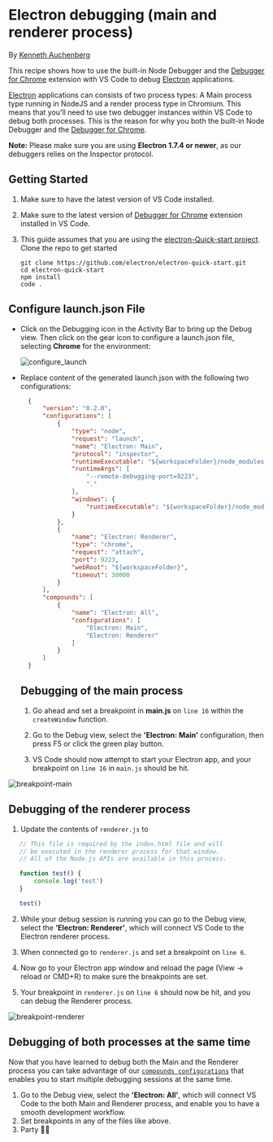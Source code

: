 # Electron debugging (main and renderer process)

By [Kenneth Auchenberg](https://twitter.com/auchenberg)

This recipe shows how to use the built-in Node Debugger and the [Debugger for Chrome](https://github.com/Microsoft/vscode-chrome-debug) extension with VS Code to debug [Electron](https://electron.atom.io) applications.

[Electron](https://electron.atom.io) applications can consists of two process types: A Main process type running in NodeJS and a render process type in Chromium. This means that you'll need to use two debugger instances within VS Code to debug both processes. This is the reason for why you both the built-in Node Debugger and the [Debugger for Chrome](https://github.com/Microsoft/vscode-chrome-debug).

**Note:** Please make sure you are using **Electron 1.7.4 or newer**, as our debuggers relies on the Inspector protocol.

## Getting Started

1. Make sure to have the latest version of VS Code installed.

2. Make sure to the latest version of [Debugger for Chrome](https://marketplace.visualstudio.com/items?itemName=msjsdiag.debugger-for-chrome) extension installed in VS Code.

3. This guide assumes that you are using the [electron-Quick-start project](https://github.com/electron/electron-quick-start). Clone the repo to get started
    >
    ```
    git clone https://github.com/electron/electron-quick-start.git
    cd electron-quick-start
    npm install
    code .
    ```

## Configure launch.json File

- Click on the Debugging icon in the Activity Bar to bring up the Debug view.
Then click on the gear icon to configure a launch.json file, selecting **Chrome** for the environment:

   ![configure_launch](configure_launch.png)

- Replace content of the generated launch.json with the following two configurations:

  ```json
    {
        "version": "0.2.0",
        "configurations": [
            {
                "type": "node",
                "request": "launch",
                "name": "Electron: Main",
                "protocol": "inspector",
                "runtimeExecutable": "${workspaceFolder}/node_modules/.bin/electron",
                "runtimeArgs": [
                    "--remote-debugging-port=9223",
                    "."
                ],
                "windows": {
                    "runtimeExecutable": "${workspaceFolder}/node_modules/.bin/electron.cmd"
                }
            },
            {
                "name": "Electron: Renderer",
                "type": "chrome",
                "request": "attach",
                "port": 9223,
                "webRoot": "${workspaceFolder}",
                "timeout": 30000
            }
        ],
        "compounds": [
            {
                "name": "Electron: All",
                "configurations": [
                    "Electron: Main",
                    "Electron: Renderer"
                ]
            }
        ]
    }
  ```

  ## Debugging of the main process

  1. Go ahead and set a breakpoint in **main.js** on `line 16` within the `createWindow` function.

  2. Go to the Debug view, select the **'Electron: Main'** configuration, then press F5 or click the green play button.

  3. VS Code should now attempt to start your Electron app, and your breakpoint on `line 16` in `main.js` should be hit.

![breakpoint-main](breakpoint_main.png)

## Debugging of the renderer process

  1. Update the contents of `renderer.js` to
 ```javascript
    // This file is required by the index.html file and will
    // be executed in the renderer process for that window.
    // All of the Node.js APIs are available in this process.

    function test() {
        console.log('test')
    }

    test()
```

  2. While your debug session is running you can go to the Debug view, select the **'Electron: Renderer'**, which will connect VS Code to the Electron renderer process.

  3. When connected go to `renderer.js` and set a breakpoint on `line 6`.

  4. Now go to your Electron app window and  reload the page (View -> reload or CMD+R) to make sure the breakpoints are set.

  5. Your breakpoint in `renderer.js` on `line 6` should now be hit, and you can debug the Renderer process.

![breakpoint-renderer](breakpoint_renderer.png)

## Debugging of both processes at the same time

Now that you have learned to debug both the Main and the Renderer process you can take advantage of our [`compounds configurations`](https://code.visualstudio.com/updates/v1_8#_multitarget-debugging) that enables you to start multiple debugging sessions at the same time.

1. Go to the Debug view, select the **'Electron: All'**, which will connect VS Code to the both Main and Renderer process, and enable you to have a smooth development workflow.
2. Set breakpoints in any of the files like above.
3. Party 🎉🔥


